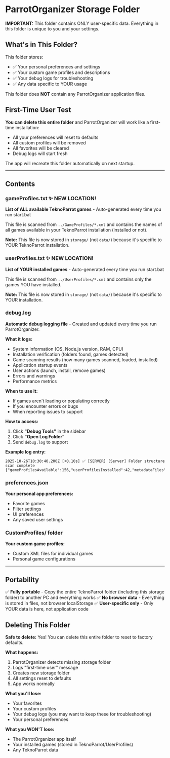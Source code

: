 # ParrotOrganizer Storage Folder

**IMPORTANT:** This folder contains ONLY user-specific data. Everything in this folder is unique to you and your settings.

## What's in This Folder?

This folder stores:
- ✅ Your personal preferences and settings
- ✅ Your custom game profiles and descriptions
- ✅ Your debug logs for troubleshooting
- ✅ Any data specific to YOUR usage

This folder does **NOT** contain any ParrotOrganizer application files.

## First-Time User Test

**You can delete this entire folder** and ParrotOrganizer will work like a first-time installation:
- All your preferences will reset to defaults
- All custom profiles will be removed
- All favorites will be cleared
- Debug logs will start fresh

The app will recreate this folder automatically on next startup.

---

## Contents

### gameProfiles.txt ✨ NEW LOCATION!
**List of ALL available TeknoParrot games** - Auto-generated every time you run start.bat

This file is scanned from `../GameProfiles/*.xml` and contains the names of all games available in your TeknoParrot installation (installed or not).

**Note:** This file is now stored in `storage/` (not `data/`) because it's specific to YOUR TeknoParrot installation.

### userProfiles.txt ✨ NEW LOCATION!
**List of YOUR installed games** - Auto-generated every time you run start.bat

This file is scanned from `../UserProfiles/*.xml` and contains only the games YOU have installed.

**Note:** This file is now stored in `storage/` (not `data/`) because it's specific to YOUR installation.

### debug.log
**Automatic debug logging file** - Created and updated every time you run ParrotOrganizer.

**What it logs:**
- System information (OS, Node.js version, RAM, CPU)
- Installation verification (folders found, games detected)
- Game scanning results (how many games scanned, loaded, installed)
- Application startup events
- User actions (launch, install, remove games)
- Errors and warnings
- Performance metrics

**When to use it:**
- If games aren't loading or populating correctly
- If you encounter errors or bugs
- When reporting issues to support

**How to access:**
1. Click **"Debug Tools"** in the sidebar
2. Click **"Open Log Folder"**
3. Send `debug.log` to support

**Example log entry:**
```
2025-10-26T10:30:40.200Z [+0.10s] ✅ [SERVER] [Server] Folder structure scan complete
{"gameProfilesAvailable":156,"userProfilesInstalled":42,"metadataFiles":145,"iconFiles":127}
```

### preferences.json
**Your personal app preferences:**
- Favorite games
- Filter settings
- UI preferences
- Any saved user settings

### CustomProfiles/ folder
**Your custom game profiles:**
- Custom XML files for individual games
- Personal game configurations

---

## Portability

✅ **Fully portable** - Copy the entire TeknoParrot folder (including this storage folder) to another PC and everything works
✅ **No browser data** - Everything is stored in files, not browser localStorage
✅ **User-specific only** - Only YOUR data is here, not application code

## Deleting This Folder

**Safe to delete:** Yes! You can delete this entire folder to reset to factory defaults.

**What happens:**
1. ParrotOrganizer detects missing storage folder
2. Logs "first-time user" message
3. Creates new storage folder
4. All settings reset to defaults
5. App works normally

**What you'll lose:**
- Your favorites
- Your custom profiles
- Your debug logs (you may want to keep these for troubleshooting)
- Your personal preferences

**What you WON'T lose:**
- The ParrotOrganizer app itself
- Your installed games (stored in TeknoParrot/UserProfiles)
- Any TeknoParrot data

